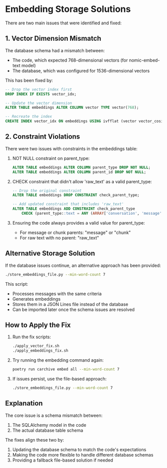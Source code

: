 # Embedding Storage Solutions

There are two main issues that were identified and fixed:

## 1. Vector Dimension Mismatch

The database schema had a mismatch between:
- The code, which expected 768-dimensional vectors (for nomic-embed-text model)
- The database, which was configured for 1536-dimensional vectors

This has been fixed by:
```sql
-- Drop the vector index first
DROP INDEX IF EXISTS vector_idx;

-- Update the vector dimension
ALTER TABLE embeddings ALTER COLUMN vector TYPE vector(768);

-- Recreate the index
CREATE INDEX vector_idx ON embeddings USING ivfflat (vector vector_cosine_ops) WITH (lists='1000');
```

## 2. Constraint Violations

There were two issues with constraints in the embeddings table:

1. NOT NULL constraint on parent_type:
   ```sql
   ALTER TABLE embeddings ALTER COLUMN parent_type DROP NOT NULL;
   ALTER TABLE embeddings ALTER COLUMN parent_id DROP NOT NULL;
   ```

2. CHECK constraint that didn't allow 'raw_text' as a valid parent_type:
   ```sql
   -- Drop the original constraint
   ALTER TABLE embeddings DROP CONSTRAINT check_parent_type;
   
   -- Add updated constraint that includes 'raw_text'
   ALTER TABLE embeddings ADD CONSTRAINT check_parent_type
       CHECK (parent_type::text = ANY (ARRAY['conversation', 'message', 'chunk', 'media', 'raw_text']::text[]));
   ```

3. Ensuring the code always provides a valid value for parent_type:
   - For message or chunk parents: "message" or "chunk"
   - For raw text with no parent: "raw_text"

## Alternative Storage Solution

If the database issues continue, an alternative approach has been provided:

```bash
./store_embeddings_file.py --min-word-count 7
```

This script:
- Processes messages with the same criteria
- Generates embeddings
- Stores them in a JSON Lines file instead of the database
- Can be imported later once the schema issues are resolved

## How to Apply the Fix

1. Run the fix scripts:
   ```bash
   ./apply_vector_fix.sh
   ./apply_embeddings_fix.sh
   ```

2. Try running the embedding command again:
   ```bash
   poetry run carchive embed all --min-word-count 7
   ```

3. If issues persist, use the file-based approach:
   ```bash
   ./store_embeddings_file.py --min-word-count 7
   ```

## Explanation

The core issue is a schema mismatch between:
1. The SQLAlchemy model in the code
2. The actual database table schema

The fixes align these two by:
1. Updating the database schema to match the code's expectations
2. Making the code more flexible to handle different database schemas
3. Providing a fallback file-based solution if needed
